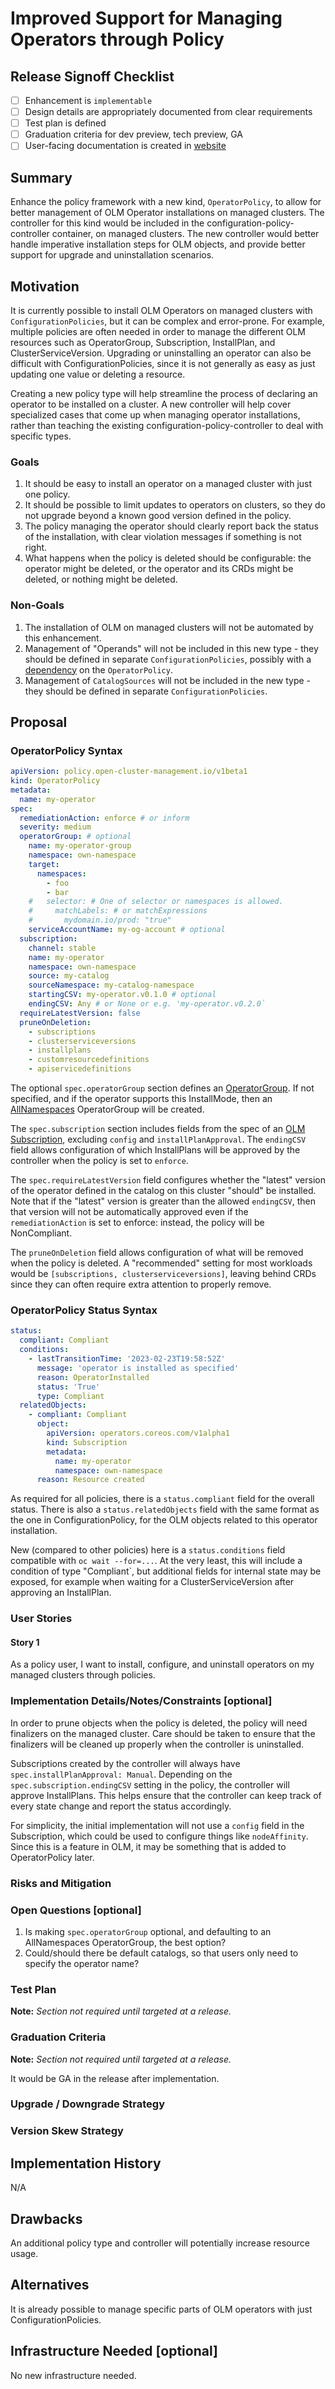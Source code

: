 # Improved Support for Managing Operators through Policy

## Release Signoff Checklist

- [ ] Enhancement is `implementable`
- [ ] Design details are appropriately documented from clear requirements
- [ ] Test plan is defined
- [ ] Graduation criteria for dev preview, tech preview, GA
- [ ] User-facing documentation is created in
  [website](https://github.com/open-cluster-management-io/open-cluster-management-io.github.io/)

## Summary

Enhance the policy framework with a new kind, `OperatorPolicy`, to allow for better management of
OLM Operator installations on managed clusters. The controller for this kind would be included in
the configuration-policy-controller container, on managed clusters. The new controller would better
handle imperative installation steps for OLM objects, and provide better support for upgrade and
uninstallation scenarios.

## Motivation

It is currently possible to install OLM Operators on managed clusters with `ConfigurationPolicies`,
but it can be complex and error-prone. For example, multiple policies are often needed in order to
manage the different OLM resources such as OperatorGroup, Subscription, InstallPlan, and
ClusterServiceVersion. Upgrading or uninstalling an operator can also be difficult with
ConfigurationPolicies, since it is not generally as easy as just updating one value or deleting a
resource.

Creating a new policy type will help streamline the process of declaring an operator to be installed
on a cluster. A new controller will help cover specialized cases that come up when managing operator
installations, rather than teaching the existing configuration-policy-controller to deal with
specific types.

### Goals

1. It should be easy to install an operator on a managed cluster with just one policy.
2. It should be possible to limit updates to operators on clusters, so they do not upgrade beyond a
   known good version defined in the policy.
3. The policy managing the operator should clearly report back the status of the installation, with
   clear violation messages if something is not right.
4. What happens when the policy is deleted should be configurable: the operator might be deleted, or
   the operator and its CRDs might be deleted, or nothing might be deleted.

### Non-Goals

1. The installation of OLM on managed clusters will not be automated by this enhancement.
2. Management of "Operands" will not be included in this new type - they should be defined in
   separate `ConfigurationPolicies`, possibly with a
   [dependency](../74-order-policy-execution/README.md) on the `OperatorPolicy`.
3. Management of `CatalogSources` will not be included in the new type - they should be defined in
   separate `ConfigurationPolicies`.

## Proposal

### OperatorPolicy Syntax

```yaml
apiVersion: policy.open-cluster-management.io/v1beta1
kind: OperatorPolicy
metadata:
  name: my-operator
spec:
  remediationAction: enforce # or inform
  severity: medium
  operatorGroup: # optional
    name: my-operator-group
    namespace: own-namespace
    target:
      namespaces:
        - foo
        - bar
    #   selector: # One of selector or namespaces is allowed.
    #     matchLabels: # or matchExpressions
    #       mydomain.io/prod: "true"
    serviceAccountName: my-og-account # optional
  subscription:
    channel: stable
    name: my-operator
    namespace: own-namespace
    source: my-catalog
    sourceNamespace: my-catalog-namespace
    startingCSV: my-operator.v0.1.0 # optional
    endingCSV: Any # or None or e.g. 'my-operator.v0.2.0`
  requireLatestVersion: false
  pruneOnDeletion:
    - subscriptions
    - clusterserviceversions
    - installplans
    - customresourcedefinitions
    - apiservicedefinitions
```

The optional `spec.operatorGroup` section defines an
[OperatorGroup](https://github.com/operator-framework/api/blob/master/crds/operators.coreos.com_operatorgroups.yaml).
If not specified, and if the operator supports this InstallMode, then an
[AllNamespaces](https://olm.operatorframework.io/docs/advanced-tasks/operator-scoping-with-operatorgroups/#targetnamespaces-and-their-relationship-to-installmodes)
OperatorGroup will be created.

The `spec.subscription` section includes fields from the spec of an [OLM
Subscription](https://github.com/operator-framework/api/blob/master/crds/operators.coreos.com_subscriptions.yaml),
excluding `config` and `installPlanApproval`. The `endingCSV` field allows configuration of which
InstallPlans will be approved by the controller when the policy is set to `enforce`.

The `spec.requireLatestVersion` field configures whether the "latest" version of the operator
defined in the catalog on this cluster "should" be installed. Note that if the "latest" version is
greater than the allowed `endingCSV`, then that version will not be automatically approved even if
the `remediationAction` is set to enforce: instead, the policy will be NonCompliant.

The `pruneOnDeletion` field allows configuration of what will be removed when the policy is deleted.
A "recommended" setting for most workloads would be `[subscriptions, clusterserviceversions]`,
leaving behind CRDs since they can often require extra attention to properly remove.

### OperatorPolicy Status Syntax

```yaml
status:
  compliant: Compliant
  conditions:
    - lastTransitionTime: '2023-02-23T19:58:52Z'
      message: 'operator is installed as specified'
      reason: OperatorInstalled
      status: 'True'
      type: Compliant
  relatedObjects:
    - compliant: Compliant
      object:
        apiVersion: operators.coreos.com/v1alpha1
        kind: Subscription
        metadata:
          name: my-operator
          namespace: own-namespace
      reason: Resource created
```

As required for all policies, there is a `status.compliant` field for the overall status. There is
also a `status.relatedObjects` field with the same format as the one in ConfigurationPolicy, for the
OLM objects related to this operator installation.

New (compared to other policies) here is a `status.conditions` field compatible with `oc wait
--for=...`. At the very least, this will include a condition of type "Compliant`, but additional
fields for internal state may be exposed, for example when waiting for a ClusterServiceVersion after
approving an InstallPlan.

### User Stories

#### Story 1

As a policy user, I want to install, configure, and uninstall operators on my managed clusters
through policies.

### Implementation Details/Notes/Constraints [optional]

In order to prune objects when the policy is deleted, the policy will need finalizers on the managed
cluster. Care should be taken to ensure that the finalizers will be cleaned up properly when the
controller is uninstalled.

Subscriptions created by the controller will always have `spec.installPlanApproval: Manual`.
Depending on the `spec.subscription.endingCSV` setting in the policy, the controller will approve
InstallPlans. This helps ensure that the controller can keep track of every state change and report
the status accordingly.

For simplicity, the initial implementation will not use a `config` field in the Subscription, which
could be used to configure things like `nodeAffinity`. Since this is a feature in OLM, it may be
something that is added to OperatorPolicy later.

### Risks and Mitigation

### Open Questions [optional]

1. Is making `spec.operatorGroup` optional, and defaulting to an AllNamespaces OperatorGroup, the
   best option?
2. Could/should there be default catalogs, so that users only need to specify the operator name?

### Test Plan

**Note:** *Section not required until targeted at a release.*

### Graduation Criteria

**Note:** *Section not required until targeted at a release.*

It would be GA in the release after implementation.

### Upgrade / Downgrade Strategy

### Version Skew Strategy

## Implementation History

N/A

## Drawbacks

An additional policy type and controller will potentially increase resource usage.

## Alternatives

It is already possible to manage specific parts of OLM operators with just ConfigurationPolicies.

## Infrastructure Needed [optional]

No new infrastructure needed.
